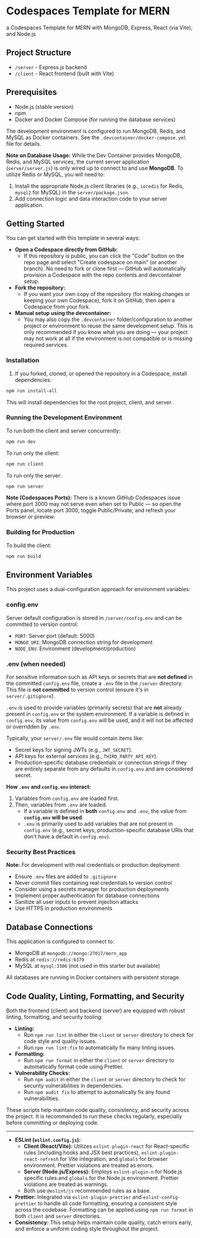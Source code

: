 # Codespaces Template for MERN

a Codespaces Template for MERN with MongoDB, Express, React (via Vite), and Node.js

## Project Structure

- `/server` - Express.js backend
- `/client` - React frontend (built with Vite)

## Prerequisites

- Node.js (stable version)
- npm
- Docker and Docker Compose (for running the database services)

The development environment is configured to run MongoDB, Redis, and MySQL
as Docker containers. See the `.devcontainer/docker-compose.yml` file for
details.

**Note on Database Usage:** While the Dev Container provides MongoDB, Redis,
and MySQL services, the current server application (`server/server.js`) is
only wired up to connect to and use **MongoDB**. To utilize Redis or MySQL,
you will need to:

1.  Install the appropriate Node.js client libraries (e.g., `ioredis` for
    Redis, `mysql2` for MySQL) in the `server/package.json`.
2.  Add connection logic and data interaction code to your server
    application.

## Getting Started

You can get started with this template in several ways:

- **Open a Codespace directly from GitHub:**
  - If this repository is public, you can click the "Code" button on the
    repo page and select "Create codespace on main" (or another branch).
    No need to fork or clone first — GitHub will automatically provision a
    Codespace with the repo contents and devcontainer setup.
- **Fork the repository:**
  - If you want your own copy of the repository (for making changes or
    keeping your own Codespace), fork it on GitHub, then open a Codespace
    from your fork.
- **Manual setup using the devcontainer:**
  - You may also copy the `.devcontainer` folder/configuration to another
    project or environment to reuse the same development setup. This is
    only recommended if you know what you are doing — your project may not
    work at all if the environment is not compatible or is missing
    required services.

### Installation

1. If you forked, cloned, or opened the repository in a Codespace, install
   dependencies:

```bash
npm run install-all
```

This will install dependencies for the root project, client, and server.

### Running the Development Environment

To run both the client and server concurrently:

```bash
npm run dev
```

To run only the client:

```bash
npm run client
```

To run only the server:

```bash
npm run server
```

**Note (Codespaces Ports):** There is a known GitHub Codespaces issue where port 3000 may not serve even when set to Public — so open the Ports panel, locate port 3000, toggle Public/Private, and refresh your browser or preview.

### Building for Production

To build the client:

```bash
npm run build
```

## Environment Variables

This project uses a dual-configuration approach for environment variables:

### config.env

Server default configuration is stored in `/server/config.env` and can be
committed to version control:

- `PORT`: Server port (default: 5000)
- `MONGO_URI`: MongoDB connection string for development
- `NODE_ENV`: Environment (development/production)

### .env (when needed)

For sensitive information such as API keys or secrets that are **not
defined** in the committed `config.env` file, create a `.env` file in the
`/server` directory. This file is **not committed** to version control
(ensure it's in `server/.gitignore`).

`.env` is used to provide variables (primarily secrets) that are **not**
already present in `config.env` or the system environment. If a variable
is defined in `config.env`, its value from `config.env` will be used,
and it will not be affected or overridden by `.env`.

Typically, your `server/.env` file would contain items like:

- Secret keys for signing JWTs (e.g., `JWT_SECRET`).
- API keys for external services (e.g., `THIRD_PARTY_API_KEY`).
- Production-specific database credentials or connection strings if they
  are entirely separate from any defaults in `config.env` and are
  considered secret.

**How `.env` and `config.env` interact:**

1.  Variables from `config.env` are loaded first.
2.  Then, variables from `.env` are loaded.
    - If a variable is defined in **both** `config.env` and `.env`, the
      value from **`config.env` will be used**.
    - `.env` is primarily used to add variables that are not present in
      `config.env` (e.g., secret keys, production-specific database
      URIs that don't have a default in `config.env`).

### Security Best Practices

**Note:** For development with real credentials or production
deployment:

- Ensure `.env` files are added to `.gitignore`
- Never commit files containing real credentials to version control
- Consider using a secrets manager for production deployments
- Implement proper authentication for database connections
- Sanitize all user inputs to prevent injection attacks
- Use HTTPS in production environments

## Database Connections

This application is configured to connect to:

- MongoDB at `mongodb://mongo:27017/mern_app`
- Redis at `redis://redis:6379`
- MySQL at `mysql:3306` (not used in this starter but available)

All databases are running in Docker containers with persistent storage.

## Code Quality, Linting, Formatting, and Security

Both the frontend (client) and backend (server) are equipped with robust linting, formatting, and security tooling:

- **Linting:**
  - Run `npm run lint` in either the `client` or `server` directory to check for code style and quality issues.
  - Run `npm run lint:fix` to automatically fix many linting issues.
- **Formatting:**
  - Run `npm run format` in either the `client` or `server` directory to automatically format code using Prettier.
- **Vulnerability Checks:**
  - Run `npm audit` in either the `client` or `server` directory to check for security vulnerabilities in dependencies.
  - Run `npm audit fix` to attempt to automatically fix any found vulnerabilities.

These scripts help maintain code quality, consistency, and security across the project. It is recommended to run these checks regularly, especially before committing or deploying code.

---

- **ESLint (`eslint.config.js`):**
  - **Client (React/Vite):** Utilizes `eslint-plugin-react` for
    React-specific rules (including hooks and JSX best practices),
    `eslint-plugin-react-refresh` for Vite integration, and `globals`
    for browser environment. Prettier violations are treated as errors.
  - **Server (Node.js/Express):** Employs `eslint-plugin-n` for Node.js
    specific rules and `globals` for the Node.js environment. Prettier
    violations are treated as warnings.
  - Both use `@eslint/js` recommended rules as a base.
- **Prettier:** Integrated via `eslint-plugin-prettier` and
  `eslint-config-prettier` to handle all code formatting, ensuring a
  consistent style across the codebase. Formatting can be applied using
  `npm run format` in both `client` and `server` directories.
- **Consistency:** This setup helps maintain code quality, catch errors
  early, and enforce a uniform coding style throughout the project.
